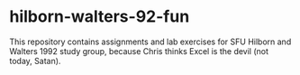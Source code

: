 # hilborn-walters-92-fun
This repository contains assignments and lab exercises for SFU Hilborn and Walters 1992 study group, because Chris thinks Excel is the devil (not today, Satan).
